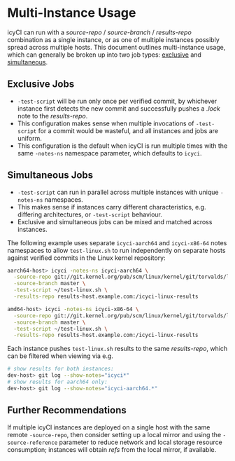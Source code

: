 Multi-Instance Usage
====================

icyCI can run with a *source-repo* / *source-branch* / *results-repo*
combination as a single instance, or as one of multiple instances possibly
spread across multiple hosts.
This document outlines multi-instance usage, which can generally be broken up
into two job types: [exclusive](#exclusive-jobs) and
[simultaneous](#simultaneous-jobs).


Exclusive Jobs
--------------

* `-test-script` will be run only once per verified commit, by whichever
  instance first detects the new commit and successfully pushes a *.lock* note
  to the *results-repo*.
* This configuration makes sense when multiple invocations of `-test-script`
  for a commit would be wasteful, and all instances and jobs are uniform.
* This configuration is the default when icyCI is run multiple times with the
  same `-notes-ns` namespace parameter, which defaults to `icyci`.


Simultaneous Jobs
-----------------

* `-test-script` can run in parallel across multiple instances with unique
  `-notes-ns` namespaces.
* This makes sense if instances carry different characteristics, e.g. differing
  architectures, or `-test-script` behaviour.
* Exclusive and simultaneous jobs can be mixed and matched across instances.

The following example uses separate `icyci-aarch64` and `icyci-x86-64` notes
namespaces to allow `test-linux.sh` to run independently on separate hosts
against verified commits in the Linux kernel repository:

```sh
aarch64-host> icyci -notes-ns icyci-aarch64 \
  -source-repo git://git.kernel.org/pub/scm/linux/kernel/git/torvalds/linux.git \
  -source-branch master \
  -test-script ~/test-linux.sh \
  -results-repo results-host.example.com:/icyci-linux-results
```

```sh
amd64-host> icyci -notes-ns icyci-x86-64 \
  -source-repo git://git.kernel.org/pub/scm/linux/kernel/git/torvalds/linux.git \
  -source-branch master \
  -test-script ~/test-linux.sh \
  -results-repo results-host.example.com:/icyci-linux-results
```

Each instance pushes `test-linux.sh` results to the same *results-repo*, which
can be filtered when viewing via e.g.
```sh
# show results for both instances:
dev-host> git log --show-notes="icyci*"
# show results for aarch64 only:
dev-host> git log --show-notes="icyci-aarch64.*"
```


Further Recommendations
-----------------------

If multiple icyCI instances are deployed on a single host with the same remote
`-source-repo`, then consider setting up a local mirror and using the
`-source-reference` parameter to reduce network and local storage resource
consumption; instances will obtain *refs* from the local mirror, if available.
